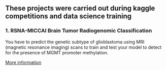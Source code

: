 ## These projects were carried out during kaggle competitions and data science training


### 1. RSNA-MICCAI Brain Tumor Radiogenomic Classification

You have to predict the genetic subtype of glioblastoma using MRI (magnetic resonance imaging) scans to train and test your model to detect for the presence of MGMT promoter methylation.

[More information](https://github.com/inchin-e/projects/tree/main/brain_classif)
